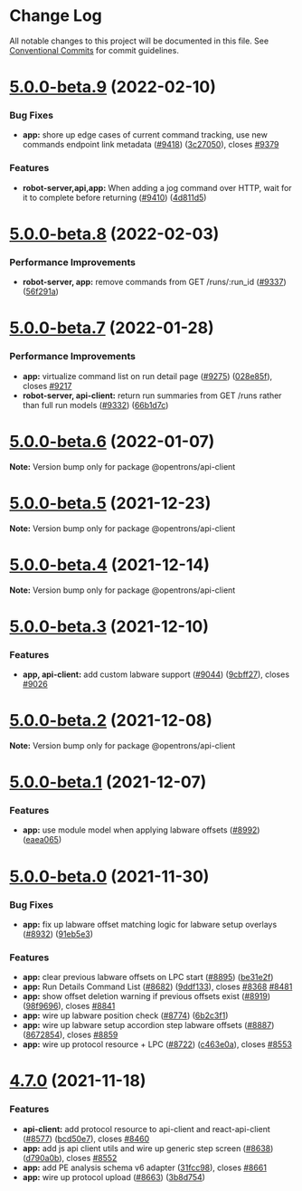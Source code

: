 # Change Log

All notable changes to this project will be documented in this file.
See [Conventional Commits](https://conventionalcommits.org) for commit guidelines.

# [5.0.0-beta.9](https://github.com/Opentrons/opentrons/compare/v5.0.0-beta.8...v5.0.0-beta.9) (2022-02-10)


### Bug Fixes

* **app:** shore up edge cases of current command tracking, use new commands endpoint link metadata ([#9418](https://github.com/Opentrons/opentrons/issues/9418)) ([3c27050](https://github.com/Opentrons/opentrons/commit/3c270503244ee6250d0fff3f902d9356b79892d3)), closes [#9379](https://github.com/Opentrons/opentrons/issues/9379)


### Features

* **robot-server,api,app:** When adding a jog command over HTTP, wait for it to complete before returning ([#9410](https://github.com/Opentrons/opentrons/issues/9410)) ([4d811d5](https://github.com/Opentrons/opentrons/commit/4d811d5485754b45795a275424e0b267edc88270))





# [5.0.0-beta.8](https://github.com/Opentrons/opentrons/compare/v5.0.0-beta.7...v5.0.0-beta.8) (2022-02-03)


### Performance Improvements

* **robot-server, app:** remove commands from GET /runs/:run_id ([#9337](https://github.com/Opentrons/opentrons/issues/9337)) ([56f291a](https://github.com/Opentrons/opentrons/commit/56f291a1a4179322d440621e745186269e2dc4ee))





# [5.0.0-beta.7](https://github.com/Opentrons/opentrons/compare/v5.0.0-beta.6...v5.0.0-beta.7) (2022-01-28)


### Performance Improvements

* **app:** virtualize command list on run detail page ([#9275](https://github.com/Opentrons/opentrons/issues/9275)) ([028e85f](https://github.com/Opentrons/opentrons/commit/028e85f89a9e12da98824e009e822d2dbb0022ea)), closes [#9217](https://github.com/Opentrons/opentrons/issues/9217)
* **robot-server, api-client:** return run summaries from GET /runs rather than full run models ([#9332](https://github.com/Opentrons/opentrons/issues/9332)) ([66b1d7c](https://github.com/Opentrons/opentrons/commit/66b1d7c0082970c53306eb99006309914ad33b22))





# [5.0.0-beta.6](https://github.com/Opentrons/opentrons/compare/v5.0.0-beta.5...v5.0.0-beta.6) (2022-01-07)

**Note:** Version bump only for package @opentrons/api-client





# [5.0.0-beta.5](https://github.com/Opentrons/opentrons/compare/v5.0.0-beta.4...v5.0.0-beta.5) (2021-12-23)

**Note:** Version bump only for package @opentrons/api-client





# [5.0.0-beta.4](https://github.com/Opentrons/opentrons/compare/v5.0.0-beta.3...v5.0.0-beta.4) (2021-12-14)

**Note:** Version bump only for package @opentrons/api-client





# [5.0.0-beta.3](https://github.com/Opentrons/opentrons/compare/v5.0.0-beta.2...v5.0.0-beta.3) (2021-12-10)


### Features

* **app, api-client:** add custom labware support ([#9044](https://github.com/Opentrons/opentrons/issues/9044)) ([9cbff27](https://github.com/Opentrons/opentrons/commit/9cbff274e5989ae6434032052a9875606ab249b3)), closes [#9026](https://github.com/Opentrons/opentrons/issues/9026)





# [5.0.0-beta.2](https://github.com/Opentrons/opentrons/compare/v5.0.0-beta.1...v5.0.0-beta.2) (2021-12-08)

**Note:** Version bump only for package @opentrons/api-client





# [5.0.0-beta.1](https://github.com/Opentrons/opentrons/compare/v5.0.0-beta.0...v5.0.0-beta.1) (2021-12-07)


### Features

* **app:** use module model when applying labware offsets ([#8992](https://github.com/Opentrons/opentrons/issues/8992)) ([eaea065](https://github.com/Opentrons/opentrons/commit/eaea0656710d8734168cd4ad84b08043783f50c0))





# [5.0.0-beta.0](https://github.com/Opentrons/opentrons/compare/v4.7.0...v5.0.0-beta.0) (2021-11-30)


### Bug Fixes

* **app:** fix up labware offset matching logic for labware setup overlays ([#8932](https://github.com/Opentrons/opentrons/issues/8932)) ([91eb5e3](https://github.com/Opentrons/opentrons/commit/91eb5e3c1e62038d3cbb59067903658c62ee2bd3))


### Features

* **app:** clear previous labware offsets on LPC start ([#8895](https://github.com/Opentrons/opentrons/issues/8895)) ([be31e2f](https://github.com/Opentrons/opentrons/commit/be31e2ff0553774a687296930c53e87058fa9f6f))
* **app:** Run Details Command List ([#8682](https://github.com/Opentrons/opentrons/issues/8682)) ([9ddf133](https://github.com/Opentrons/opentrons/commit/9ddf133f724389444b1ab269238e6aeb862768fe)), closes [#8368](https://github.com/Opentrons/opentrons/issues/8368) [#8481](https://github.com/Opentrons/opentrons/issues/8481)
* **app:** show offset deletion warning if previous offsets exist ([#8919](https://github.com/Opentrons/opentrons/issues/8919)) ([98f9696](https://github.com/Opentrons/opentrons/commit/98f96961a66312fcb633f5ce4d3fcfec1506a3e0)), closes [#8841](https://github.com/Opentrons/opentrons/issues/8841)
* **app:** wire up labware position check ([#8774](https://github.com/Opentrons/opentrons/issues/8774)) ([6b2c3f1](https://github.com/Opentrons/opentrons/commit/6b2c3f1cfcfcc98b200919ad34544a661641c2cb))
* **app:** wire up labware setup accordion step labware offsets ([#8887](https://github.com/Opentrons/opentrons/issues/8887)) ([8672854](https://github.com/Opentrons/opentrons/commit/8672854b28e5cfbec90f1cd9705ee91998355e63)), closes [#8859](https://github.com/Opentrons/opentrons/issues/8859)
* **app:** wire up protocol resource + LPC ([#8722](https://github.com/Opentrons/opentrons/issues/8722)) ([c463e0a](https://github.com/Opentrons/opentrons/commit/c463e0a22ebccf410d67c6b18fe3c50b8a4a8d03)), closes [#8553](https://github.com/Opentrons/opentrons/issues/8553)





# [4.7.0](https://github.com/opentrons/opentrons/compare/v4.6.2...v4.7.0) (2021-11-18)

### Features

* **api-client:** add protocol resource to api-client and react-api-client ([#8577](https://github.com/opentrons/opentrons/issues/8577)) ([bcd50e7](https://github.com/opentrons/opentrons/commit/bcd50e79bf94ad5fa2d5d7288a1fbb587752567f)), closes [#8460](https://github.com/opentrons/opentrons/issues/8460)
* **app:** add js api client utils and wire up generic step screen ([#8638](https://github.com/opentrons/opentrons/issues/8638)) ([d790a0b](https://github.com/opentrons/opentrons/commit/d790a0bd04e35b78d93526850d90cf4d46db91cc)), closes [#8552](https://github.com/opentrons/opentrons/issues/8552)
* **app:** add PE analysis schema v6 adapter ([31fcc98](https://github.com/opentrons/opentrons/commit/31fcc9885c6be2b077f2b865f96fe99e981529c1)), closes [#8661](https://github.com/opentrons/opentrons/issues/8661)
* **app:** wire up protocol upload ([#8663](https://github.com/opentrons/opentrons/issues/8663)) ([3b8d754](https://github.com/opentrons/opentrons/commit/3b8d7541f110279ce0955ded13bbc3af714bb0de))
